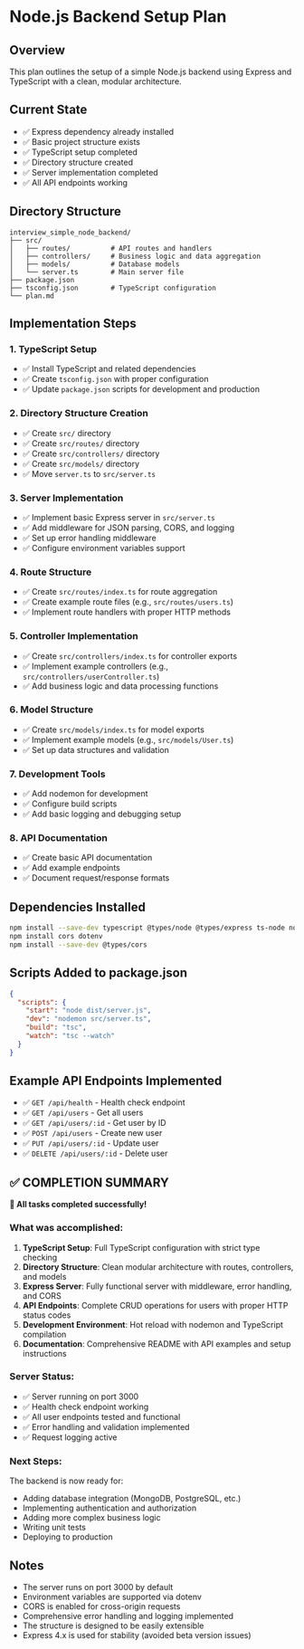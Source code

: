 # Node.js Backend Setup Plan

## Overview
This plan outlines the setup of a simple Node.js backend using Express and TypeScript with a clean, modular architecture.

## Current State
- ✅ Express dependency already installed
- ✅ Basic project structure exists
- ✅ TypeScript setup completed
- ✅ Directory structure created
- ✅ Server implementation completed
- ✅ All API endpoints working

## Directory Structure
```
interview_simple_node_backend/
├── src/
│   ├── routes/          # API routes and handlers
│   ├── controllers/     # Business logic and data aggregation
│   ├── models/          # Database models
│   └── server.ts        # Main server file
├── package.json
├── tsconfig.json        # TypeScript configuration
└── plan.md
```

## Implementation Steps

### 1. TypeScript Setup
- ✅ Install TypeScript and related dependencies
- ✅ Create `tsconfig.json` with proper configuration
- ✅ Update `package.json` scripts for development and production

### 2. Directory Structure Creation
- ✅ Create `src/` directory
- ✅ Create `src/routes/` directory
- ✅ Create `src/controllers/` directory
- ✅ Create `src/models/` directory
- ✅ Move `server.ts` to `src/server.ts`

### 3. Server Implementation
- ✅ Implement basic Express server in `src/server.ts`
- ✅ Add middleware for JSON parsing, CORS, and logging
- ✅ Set up error handling middleware
- ✅ Configure environment variables support

### 4. Route Structure
- ✅ Create `src/routes/index.ts` for route aggregation
- ✅ Create example route files (e.g., `src/routes/users.ts`)
- ✅ Implement route handlers with proper HTTP methods

### 5. Controller Implementation
- ✅ Create `src/controllers/index.ts` for controller exports
- ✅ Implement example controllers (e.g., `src/controllers/userController.ts`)
- ✅ Add business logic and data processing functions

### 6. Model Structure
- ✅ Create `src/models/index.ts` for model exports
- ✅ Implement example models (e.g., `src/models/User.ts`)
- ✅ Set up data structures and validation

### 7. Development Tools
- ✅ Add nodemon for development
- ✅ Configure build scripts
- ✅ Add basic logging and debugging setup

### 8. API Documentation
- ✅ Create basic API documentation
- ✅ Add example endpoints
- ✅ Document request/response formats

## Dependencies Installed
```bash
npm install --save-dev typescript @types/node @types/express ts-node nodemon
npm install cors dotenv
npm install --save-dev @types/cors
```

## Scripts Added to package.json
```json
{
  "scripts": {
    "start": "node dist/server.js",
    "dev": "nodemon src/server.ts",
    "build": "tsc",
    "watch": "tsc --watch"
  }
}
```

## Example API Endpoints Implemented
- ✅ `GET /api/health` - Health check endpoint
- ✅ `GET /api/users` - Get all users
- ✅ `GET /api/users/:id` - Get user by ID
- ✅ `POST /api/users` - Create new user
- ✅ `PUT /api/users/:id` - Update user
- ✅ `DELETE /api/users/:id` - Delete user

## ✅ COMPLETION SUMMARY

**🎉 All tasks completed successfully!**

### What was accomplished:
1. **TypeScript Setup**: Full TypeScript configuration with strict type checking
2. **Directory Structure**: Clean modular architecture with routes, controllers, and models
3. **Express Server**: Fully functional server with middleware, error handling, and CORS
4. **API Endpoints**: Complete CRUD operations for users with proper HTTP status codes
5. **Development Environment**: Hot reload with nodemon and TypeScript compilation
6. **Documentation**: Comprehensive README with API examples and setup instructions

### Server Status:
- ✅ Server running on port 3000
- ✅ Health check endpoint working
- ✅ All user endpoints tested and functional
- ✅ Error handling and validation implemented
- ✅ Request logging active

### Next Steps:
The backend is now ready for:
- Adding database integration (MongoDB, PostgreSQL, etc.)
- Implementing authentication and authorization
- Adding more complex business logic
- Writing unit tests
- Deploying to production

## Notes
- The server runs on port 3000 by default
- Environment variables are supported via dotenv
- CORS is enabled for cross-origin requests
- Comprehensive error handling and logging implemented
- The structure is designed to be easily extensible
- Express 4.x is used for stability (avoided beta version issues) 